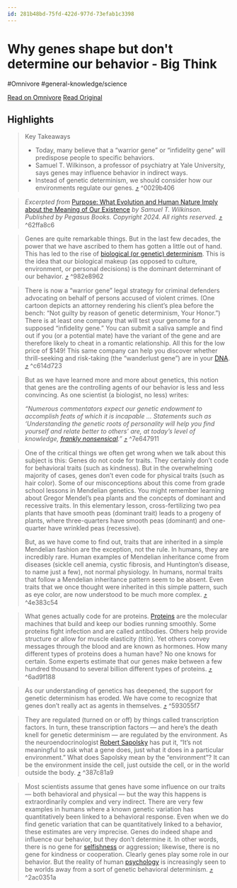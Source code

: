 ```yaml
---
id: 281b48bd-75fd-422d-977d-73efab1c3398
---
```


# Why genes shape but don't determine our behavior - Big Think
#Omnivore
#general-knowledge/science

[Read on Omnivore](https://omnivore.app/me/why-genes-shape-but-don-t-determine-our-behavior-big-think-18e2773d3a8)
[Read Original](https://bigthink.com/neuropsych/why-genes-shape-our-behavior-but-dont-determine-it/)

## Highlights

> Key Takeaways
> 
> * Today, many believe that a “warrior gene” or “infidelity gene” will predispose people to specific behaviors.
> * Samuel T. Wilkinson, a professor of psychiatry at Yale University, says genes may influence behavior in indirect ways.
> * Instead of genetic determinism, we should consider how our environments regulate our genes. [⤴️](https://omnivore.app/me/why-genes-shape-but-don-t-determine-our-behavior-big-think-18e2773d3a8#0029b406-ca0b-4e28-801e-d5ed59f16dd5)  ^0029b406

> _Excerpted from_ [Purpose: What Evolution and Human Nature Imply about the Meaning of Our Existence](https://www.simonandschuster.com/books/Purpose/Samuel-T-Wilkinson/9781639365173) _by Samuel T. Wilkinson. Published by Pegasus Books. Copyright 2024\. All rights reserved._ [⤴️](https://omnivore.app/me/why-genes-shape-but-don-t-determine-our-behavior-big-think-18e2773d3a8#62ffa8c6-f347-40e2-9e27-31a90dc46fc4)  ^62ffa8c6

> Genes are quite remarkable things. But in the last few decades, the power that we have ascribed to them has gotten a little out of hand. This has led to the rise of [biological (or genetic) determinism](https://bigthink.com/the-well/nature-versus-nurture/). This is the idea that our biological makeup (as opposed to culture, environment, or personal decisions) is the dominant determinant of our behavior. [⤴️](https://omnivore.app/me/why-genes-shape-but-don-t-determine-our-behavior-big-think-18e2773d3a8#982e8962-a481-43c4-abb7-86a8bfc4989d)  ^982e8962

> There is now a “warrior gene” legal strategy for criminal defenders advocating on behalf of persons accused of violent crimes. (One cartoon depicts an attorney rendering his client’s plea before the bench: “Not guilty by reason of genetic determinism, Your Honor.”) There is at least one company that will test your genome for a supposed “infidelity gene.” You can submit a saliva sample and find out if you (or a potential mate) have the variant of the gene and are therefore likely to cheat in a romantic relationship. All this for the low price of $149! This same company can help you discover whether thrill-seeking and risk-taking (the “wanderlust gene”) are in your [DNA](https://bigthink.com/health/dna-replication/). [⤴️](https://omnivore.app/me/why-genes-shape-but-don-t-determine-our-behavior-big-think-18e2773d3a8#c614d723-070e-48e7-9b14-7c17fe024e27)  ^c614d723

> But as we have learned more and more about genetics, this notion that genes are the controlling agents of our behavior is less and less convincing. As one scientist (a biologist, no less) writes: 
> 
> _“Numerous commentators expect our genetic endowment to accomplish feats of which it is incapable … Statements such as ‘Understanding the genetic roots of personality will help you find yourself and relate better to others’ are, at today’s level of knowledge, [frankly nonsensical](https://bigthink.com/life/ancestry-test-genetic-astrology/).”_ [⤴️](https://omnivore.app/me/why-genes-shape-but-don-t-determine-our-behavior-big-think-18e2773d3a8#7e647911-9bce-41f9-adb0-2d2c9e83f1c4)  ^7e647911

> One of the critical things we often get wrong when we talk about this subject is this: Genes do not code for traits. They certainly don’t code for behavioral traits (such as kindness). But in the overwhelming majority of cases, genes don’t even code for physical traits (such as hair color). Some of our misconceptions about this come from grade school lessons in Mendelian genetics. You might remember learning about Gregor Mendel’s pea plants and the concepts of dominant and recessive traits. In this elementary lesson, cross-fertilizing two pea plants that have smooth peas (dominant trait) leads to a progeny of plants, where three-quarters have smooth peas (dominant) and one-quarter have wrinkled peas (recessive). 
> 
> But, as we have come to find out, traits that are inherited in a simple Mendelian fashion are the exception, not the rule. In humans, they are incredibly rare. Human examples of Mendelian inheritance come from diseases (sickle cell anemia, cystic fibrosis, and Huntington’s disease, to name just a few), not normal physiology. In humans, normal traits that follow a Mendelian inheritance pattern seem to be absent. Even traits that we once thought were inherited in this simple pattern, such as eye color, are now understood to be much more complex. [⤴️](https://omnivore.app/me/why-genes-shape-but-don-t-determine-our-behavior-big-think-18e2773d3a8#4e383c54-7003-4997-8222-5ee543322133)  ^4e383c54

> What genes actually code for are proteins. [Proteins](https://bigthink.com/health/how-generative-ai-language-models-are-unlocking-the-secrets-of-dna/) are the molecular machines that build and keep our bodies running smoothly. Some proteins fight infection and are called antibodies. Others help provide structure or allow for muscle elasticity (titin). Yet others convey messages through the blood and are known as hormones. How many different types of proteins does a human have? No one knows for certain. Some experts estimate that our genes make between a few hundred thousand to several billion different types of proteins. [⤴️](https://omnivore.app/me/why-genes-shape-but-don-t-determine-our-behavior-big-think-18e2773d3a8#6ad9f188-0861-4cac-b199-ba7de3946f2c)  ^6ad9f188

> As our understanding of genetics has deepened, the support for genetic determinism has eroded. We have come to recognize that genes don’t really act as agents in themselves. [⤴️](https://omnivore.app/me/why-genes-shape-but-don-t-determine-our-behavior-big-think-18e2773d3a8#593055f7-23e0-4107-aeac-1be43af3f0cf)  ^593055f7

> They are regulated (turned on or off) by things called transcription factors. In turn, these transcription factors — and here’s the death knell for genetic determinism — are regulated by the environment. As the neuroendocrinologist [Robert Sapolsky](https://bigthink.com/people/robert-sapolsky/) has put it, “It’s not meaningful to ask what a gene does, just what it does in a particular environment.” What does Sapolsky mean by the “environment”? It can be the environment inside the cell, just outside the cell, or in the world outside the body. [⤴️](https://omnivore.app/me/why-genes-shape-but-don-t-determine-our-behavior-big-think-18e2773d3a8#387c81a9-dffd-40b1-b902-078d8fdb5b0b)  ^387c81a9

> Most scientists assume that genes have some influence on our traits — both behavioral and physical — but the way this happens is extraordinarily complex and very indirect. There are very few examples in humans where a known genetic variation has quantitatively been linked to a behavioral response. Even when we do find genetic variation that can be quantitatively linked to a behavior, these estimates are very imprecise. Genes do indeed shape and influence our behavior, but they don’t determine it. In other words, there is no gene for [selfishness](https://bigthink.com/neuropsych/people-choose-willful-ignorance/) or aggression; likewise, there is no gene for kindness or cooperation. Clearly genes play some role in our behavior. But the reality of human [psychology](https://bigthink.com/neuropsych/five-psychological-perspectives/) is increasingly seen to be worlds away from a sort of genetic behavioral determinism. [⤴️](https://omnivore.app/me/why-genes-shape-but-don-t-determine-our-behavior-big-think-18e2773d3a8#2ac0351a-31c1-4dc8-91cb-6a14eedaf97f)  ^2ac0351a

